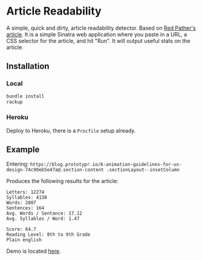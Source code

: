 # Article Readability

A simple, quick and dirty, article readability detector. Based on [Red Pather's article](https://blog.redpanthers.co/odyssey-in-rails/). It is a simple Sinatra web application where you paste in a URL, a CSS selector for the article, and hit "Run". It will output useful stats on the article.

## Installation

### Local

```bash
bundle install
rackup
```

### Heroku

Deploy to Heroku, there is a `Procfile` setup already.

## Example

Entering: `https://blog.prototypr.io/6-animation-guidelines-for-ux-design-74c90eb5e47a@.section-content .sectionLayout--insetColumn`

Produces the following results for the article:

```text
Letters: 12274
Syllables: 4138
Words: 2807
Sentences: 164
Avg. Words / Sentance: 17.12
Avg. Syllables / Word: 1.47

Score: 64.7
Reading Level: 8th to 9th Grade
Plain english
```

Demo is located [here](https://article-readability.herokuapp.com/).
